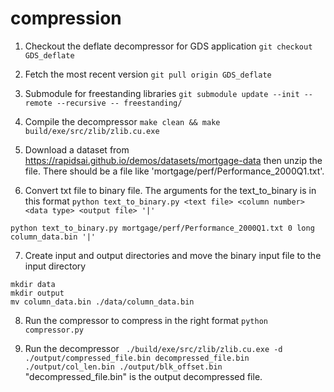 # compression

1. Checkout the deflate decompressor for GDS application
`git checkout GDS_deflate`

2. Fetch the most recent version
`git pull origin GDS_deflate`

3. Submodule for freestanding libraries 
`git submodule update --init --remote --recursive -- freestanding/`

4. Compile the decompressor
`make clean && make build/exe/src/zlib/zlib.cu.exe`

5. Download a dataset from https://rapidsai.github.io/demos/datasets/mortgage-data then unzip the file. There should be a file like 'mortgage/perf/Performance_2000Q1.txt'.

6. Convert txt file to binary file. The arguments for the text_to_binary is in this format
`python text_to_binary.py <text file> <column number> <data type> <output file> '|'`

```
python text_to_binary.py mortgage/perf/Performance_2000Q1.txt 0 long column_data.bin '|'
```

7. Create input and output directories and move the binary input file to the input directory
```
mkdir data
mkdir output
mv column_data.bin ./data/column_data.bin
```

8. Run the compressor to compress in the right format 
`python compressor.py`

9. Run the decompressor
`
./build/exe/src/zlib/zlib.cu.exe -d ./output/compressed_file.bin decompressed_file.bin ./output/col_len.bin ./output/blk_offset.bin`
"decompressed_file.bin" is the output decompressed file.
